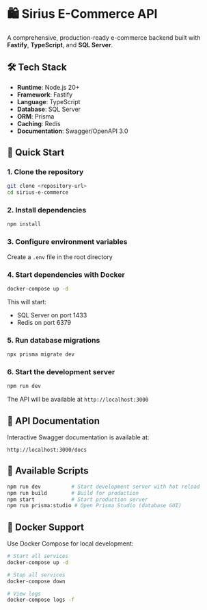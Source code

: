 # 🛍️ Sirius E-Commerce API

A comprehensive, production-ready e-commerce backend built with **Fastify**, **TypeScript**, and **SQL Server**.

## 🛠️ Tech Stack

- **Runtime**: Node.js 20+
- **Framework**: Fastify
- **Language**: TypeScript
- **Database**: SQL Server
- **ORM**: Prisma
- **Caching**: Redis
- **Documentation**: Swagger/OpenAPI 3.0


## 🚀 Quick Start

### 1. Clone the repository

```bash
git clone <repository-url>
cd sirius-e-commerce
```

### 2. Install dependencies

```bash
npm install
```

### 3. Configure environment variables

Create a `.env` file in the root directory

### 4. Start dependencies with Docker

```bash
docker-compose up -d
```

This will start:
- SQL Server on port 1433
- Redis on port 6379

### 5. Run database migrations

```bash
npx prisma migrate dev
```

### 6. Start the development server

```bash
npm run dev
```

The API will be available at `http://localhost:3000`

## 📖 API Documentation

Interactive Swagger documentation is available at:

```
http://localhost:3000/docs
```


## 🔧 Available Scripts

```bash
npm run dev          # Start development server with hot reload
npm run build        # Build for production
npm start            # Start production server
npm run prisma:studio # Open Prisma Studio (database GUI)
```

## 🐳 Docker Support

Use Docker Compose for local development:

```bash
# Start all services
docker-compose up -d

# Stop all services
docker-compose down

# View logs
docker-compose logs -f
```
